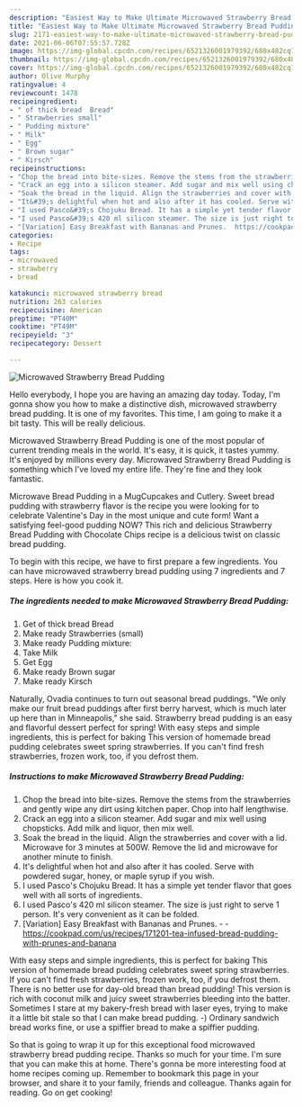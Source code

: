 ```yaml
---
description: "Easiest Way to Make Ultimate Microwaved Strawberry Bread Pudding"
title: "Easiest Way to Make Ultimate Microwaved Strawberry Bread Pudding"
slug: 2171-easiest-way-to-make-ultimate-microwaved-strawberry-bread-pudding
date: 2021-06-06T07:55:57.728Z
image: https://img-global.cpcdn.com/recipes/6521326001979392/680x482cq70/microwaved-strawberry-bread-pudding-recipe-main-photo.jpg
thumbnail: https://img-global.cpcdn.com/recipes/6521326001979392/680x482cq70/microwaved-strawberry-bread-pudding-recipe-main-photo.jpg
cover: https://img-global.cpcdn.com/recipes/6521326001979392/680x482cq70/microwaved-strawberry-bread-pudding-recipe-main-photo.jpg
author: Olive Murphy
ratingvalue: 4
reviewcount: 1478
recipeingredient:
- " of thick bread  Bread"
- " Strawberries small"
- " Pudding mixture"
- " Milk"
- " Egg"
- " Brown sugar"
- " Kirsch"
recipeinstructions:
- "Chop the bread into bite-sizes. Remove the stems from the strawberries and gently wipe any dirt using kitchen paper. Chop into half lengthwise."
- "Crack an egg into a silicon steamer. Add sugar and mix well using chopsticks. Add milk and liquor, then mix well."
- "Soak the bread in the liquid. Align the strawberries and cover with a lid. Microwave for 3 minutes at 500W. Remove the lid and microwave for another minute to finish."
- "It&#39;s delightful when hot and also after it has cooled. Serve with powdered sugar, honey, or maple syrup if you wish."
- "I used Pasco&#39;s Chojuku Bread. It has a simple yet tender flavor that goes well with all sorts of ingredients."
- "I used Pasco&#39;s 420 ml silicon steamer. The size is just right to serve 1 person. It&#39;s very convenient as it can be folded."
- "[Variation] Easy Breakfast with Bananas and Prunes.  https://cookpad.com/us/recipes/171201-tea-infused-bread-pudding-with-prunes-and-banana"
categories:
- Recipe
tags:
- microwaved
- strawberry
- bread

katakunci: microwaved strawberry bread 
nutrition: 263 calories
recipecuisine: American
preptime: "PT40M"
cooktime: "PT49M"
recipeyield: "3"
recipecategory: Dessert

---
```



![Microwaved Strawberry Bread Pudding](https://img-global.cpcdn.com/recipes/6521326001979392/680x482cq70/microwaved-strawberry-bread-pudding-recipe-main-photo.jpg)

Hello everybody, I hope you are having an amazing day today. Today, I'm gonna show you how to make a distinctive dish, microwaved strawberry bread pudding. It is one of my favorites. This time, I am going to make it a bit tasty. This will be really delicious.

Microwaved Strawberry Bread Pudding is one of the most popular of current trending meals in the world. It's easy, it is quick, it tastes yummy. It's enjoyed by millions every day. Microwaved Strawberry Bread Pudding is something which I've loved my entire life. They're fine and they look fantastic.

Microwave Bread Pudding in a MugCupcakes and Cutlery. Sweet bread pudding with strawberry flavor is the recipe you were looking for to celebrate Valentine&#39;s Day in the most unique and cute form! Want a satisfying feel-good pudding NOW? This rich and delicious Strawberry Bread Pudding with Chocolate Chips recipe is a delicious twist on classic bread pudding.


To begin with this recipe, we have to first prepare a few ingredients. You can have microwaved strawberry bread pudding using 7 ingredients and 7 steps. Here is how you cook it.

<!--inarticleads1-->

##### The ingredients needed to make Microwaved Strawberry Bread Pudding:

1. Get  of thick bread  Bread
1. Make ready  Strawberries (small)
1. Make ready  Pudding mixture:
1. Take  Milk
1. Get  Egg
1. Make ready  Brown sugar
1. Make ready  Kirsch


Naturally, Ovadia continues to turn out seasonal bread puddings. &#34;We only make our fruit bread puddings after first berry harvest, which is much later up here than in Minneapolis,&#34; she said. Strawberry bread pudding is an easy and flavorful dessert perfect for spring! With easy steps and simple ingredients, this is perfect for baking This version of homemade bread pudding celebrates sweet spring strawberries. If you can&#39;t find fresh strawberries, frozen work, too, if you defrost them. 

<!--inarticleads2-->

##### Instructions to make Microwaved Strawberry Bread Pudding:

1. Chop the bread into bite-sizes. Remove the stems from the strawberries and gently wipe any dirt using kitchen paper. Chop into half lengthwise.
1. Crack an egg into a silicon steamer. Add sugar and mix well using chopsticks. Add milk and liquor, then mix well.
1. Soak the bread in the liquid. Align the strawberries and cover with a lid. Microwave for 3 minutes at 500W. Remove the lid and microwave for another minute to finish.
1. It&#39;s delightful when hot and also after it has cooled. Serve with powdered sugar, honey, or maple syrup if you wish.
1. I used Pasco&#39;s Chojuku Bread. It has a simple yet tender flavor that goes well with all sorts of ingredients.
1. I used Pasco&#39;s 420 ml silicon steamer. The size is just right to serve 1 person. It&#39;s very convenient as it can be folded.
1. [Variation] Easy Breakfast with Bananas and Prunes. -  - https://cookpad.com/us/recipes/171201-tea-infused-bread-pudding-with-prunes-and-banana


With easy steps and simple ingredients, this is perfect for baking This version of homemade bread pudding celebrates sweet spring strawberries. If you can&#39;t find fresh strawberries, frozen work, too, if you defrost them. There is no better use for day-old bread than bread pudding! This version is rich with coconut milk and juicy sweet strawberries bleeding into the batter. Sometimes I stare at my bakery-fresh bread with laser eyes, trying to make it a little bit stale so that I can make bread pudding. -) Ordinary sandwich bread works fine, or use a spiffier bread to make a spiffier pudding. 

So that is going to wrap it up for this exceptional food microwaved strawberry bread pudding recipe. Thanks so much for your time. I'm sure that you can make this at home. There's gonna be more interesting food at home recipes coming up. Remember to bookmark this page in your browser, and share it to your family, friends and colleague. Thanks again for reading. Go on get cooking!
